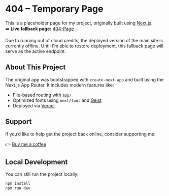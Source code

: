 # 404 – Temporary Page

This is a placeholder page for my project, originally built using [Next.js](https://nextjs.org).  
➡️ **Live fallback page:** [404-Page](https://404-gold.vercel.app)

Due to running out of cloud credits, the deployed version of the main site is currently offline. Until I'm able to restore deployment, this fallback page will serve as the active endpoint.

## About This Project

The original app was bootstrapped with `create-next-app` and built using the Next.js App Router. It includes modern features like:

- File-based routing with `app/`
- Optimized fonts using `next/font` and [Geist](https://vercel.com/font)
- Deployed via [Vercel](https://vercel.com)

## Support

If you’d like to help get the project back online, consider supporting me:

👉 [Buy me a coffee](https://buymeacoffee.com/abhastheain)

## Local Development

You can still run the project locally:

```bash
npm install
npm run dev
